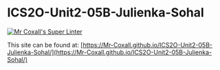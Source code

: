 # ICS2O-Unit2-05B-Julienka-Sohal

[![Mr Coxall's Super Linter](https://github.com/Mr-Coxall/ICS2O-Unit2-05B-Julienka-Sohal/workflows/Mr%20Coxall's%20Super%20Linter/badge.svg)](https://github.com/Julienka-Sohal/ICS2O-Unit2-05B-Julienka-Sohal/actions/)

This site can be found at: [https://Mr-Coxall.github.io/ICS2O-Unit2-05B-Julienka-Sohal/](https://Mr-Coxall.github.io/ICS2O-Unit2-05B-Julienka-Sohal/)
